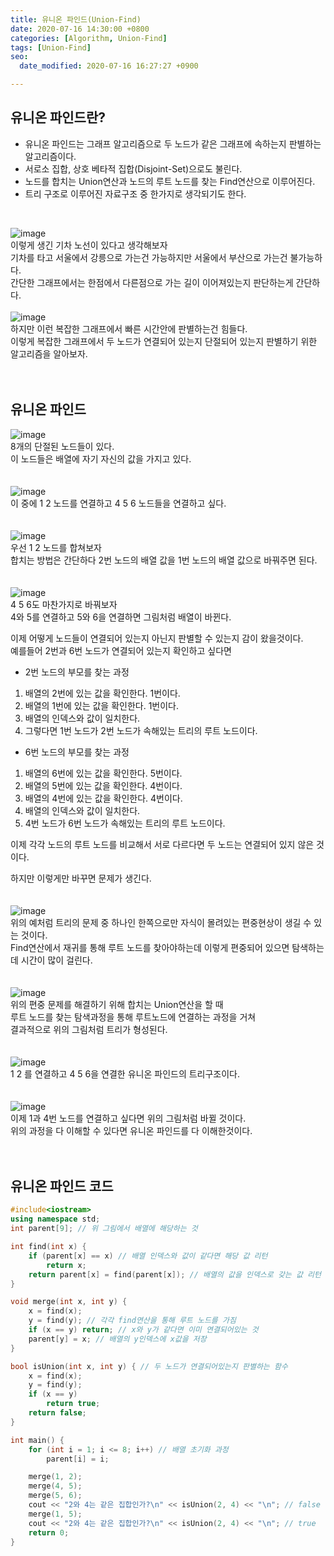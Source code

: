 ```yaml
---
title: 유니온 파인드(Union-Find)
date: 2020-07-16 14:30:00 +0800
categories: [Algorithm, Union-Find]
tags: [Union-Find]
seo:
  date_modified: 2020-07-16 16:27:27 +0900

---
```


## 유니온 파인드란?  
- 유니온 파인드는 그래프 알고리즘으로 두 노드가 같은 그래프에 속하는지 판별하는 알고리즘이다.  
- 서로소 집합, 상호 베타적 집합(Disjoint-Set)으로도 불린다.  
- 노드를 합치는 Union연산과 노드의 루트 노드를 찾는 Find연산으로 이루어진다.  
- 트리 구조로 이루어진 자료구조 중 한가지로 생각되기도 한다.  
<br>

![image](/assets/img/postImg/unionfind/unionfind01.PNG)  
이렇게 생긴 기차 노선이 있다고 생각해보자  
기차를 타고 서울에서 강릉으로 가는건 가능하지만 서울에서 부산으로 가는건 불가능하다.  
간단한 그래프에서는 한점에서 다른점으로 가는 길이 이어져있는지 판단하는게 간단하다.  
<br>
![image](/assets/img/postImg/unionfind/unionfind02.PNG)  
하지만 이런 복잡한 그래프에서 빠른 시간안에 판별하는건 힘들다.  
이렇게 복잡한 그래프에서 두 노드가 연결되어 있는지 단절되어 있는지 판별하기 위한 알고리즘을 알아보자.  
<br><br>

## 유니온 파인드  
![image](/assets/img/postImg/unionfind/unionfind03.PNG)  
8개의 단절된 노드들이 있다.  
이 노드들은 배열에 자기 자신의 값을 가지고 있다.  
<br><br>
![image](/assets/img/postImg/unionfind/unionfind04.PNG)  
이 중에 1 2 노드를 연결하고 4 5 6 노드들을 연결하고 싶다.  
<br><br>
![image](/assets/img/postImg/unionfind/unionfind05.PNG)  
우선 1 2 노드를 합쳐보자  
합치는 방법은 간단하다 2번 노드의 배열 값을 1번 노드의 배열 값으로 바꿔주면 된다.  
<br><br>
![image](/assets/img/postImg/unionfind/unionfind06.PNG)  
4 5 6도 마찬가지로 바꿔보자  
4와 5를 연결하고 5와 6을 연결하면 그림처럼 배열이 바뀐다.  

이제 어떻게 노드들이 연결되어 있는지 아닌지 판별할 수 있는지 감이 왔을것이다.  
예를들어 2번과 6번 노드가 연결되어 있는지 확인하고 싶다면  

- 2번 노드의 부모를 찾는 과정
1. 배열의 2번에 있는 값을 확인한다. 1번이다.
2. 배열의 1번에 있는 값을 확인한다. 1번이다.
3. 배열의 인덱스와 값이 일치한다.
4. 그렇다면 1번 노드가 2번 노드가 속해있는 트리의 루트 노드이다.
 
- 6번 노드의 부모를 찾는 과정
1. 배열의 6번에 있는 값을 확인한다. 5번이다.
2. 배열의 5번에 있는 값을 확인한다. 4번이다.
3. 배열의 4번에 있는 값을 확인한다. 4번이다.
4. 배열의 인덱스와 값이 일치한다.
5. 4번 노드가 6번 노드가 속해있는 트리의 루트 노드이다.

이제 각각 노드의 루트 노드를 비교해서 서로 다르다면 두 노드는 연결되어 있지 않은 것이다.  

하지만 이렇게만 바꾸면 문제가 생긴다.  
<br><br>
![image](/assets/img/postImg/unionfind/unionfind07.PNG)  
위의 예처럼 트리의 문제 중 하나인 한쪽으로만 자식이 몰려있는 편중현상이 생길 수 있는 것이다.  
Find연산에서 재귀를 통해 루트 노드를 찾아야하는데 이렇게 편중되어 있으면 탐색하는데 시간이 많이 걸린다.  
<br><br>
![image](/assets/img/postImg/unionfind/unionfind08.PNG)  
위의 편중 문제를 해결하기 위해 합치는 Union연산을 할 때  
루트 노드를 찾는 탐색과정을 통해 루트노드에 연결하는 과정을 거쳐  
결과적으로 위의 그림처럼 트리가 형성된다.  
<br><br>
![image](/assets/img/postImg/unionfind/unionfind09.PNG)  
1 2 를 연결하고 4 5 6을 연결한 유니온 파인드의 트리구조이다.  
<br><br>
![image](/assets/img/postImg/unionfind/unionfind10.PNG)  
이제 1과 4번 노드를 연결하고 싶다면 위의 그림처럼 바뀔 것이다.  
위의 과정을 다 이해할 수 있다면 유니온 파인드를 다 이해한것이다.  
<br><br>

## 유니온 파인드 코드
```c++
#include<iostream>
using namespace std;
int parent[9]; // 위 그림에서 배열에 해당하는 것

int find(int x) {
	if (parent[x] == x) // 배열 인덱스와 값이 같다면 해당 값 리턴
		return x;
	return parent[x] = find(parent[x]); // 배열의 값을 인덱스로 갖는 값 리턴
}

void merge(int x, int y) {
	x = find(x);
	y = find(y); // 각각 find연산을 통해 루트 노드를 가짐
	if (x == y) return; // x와 y가 같다면 이미 연결되어있는 것
	parent[y] = x; // 배열의 y인덱스에 x값을 저장
}

bool isUnion(int x, int y) { // 두 노드가 연결되어있는지 판별하는 함수
	x = find(x);
	y = find(y);
	if (x == y)
		return true;
	return false;
}

int main() {
	for (int i = 1; i <= 8; i++) // 배열 초기화 과정
		parent[i] = i;

	merge(1, 2);
	merge(4, 5);
	merge(5, 6);
	cout << "2와 4는 같은 집합인가?\n" << isUnion(2, 4) << "\n"; // false
	merge(1, 5);
	cout << "2와 4는 같은 집합인가?\n" << isUnion(2, 4) << "\n"; // true
	return 0;
}
```